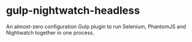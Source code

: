 # gulp-nightwatch-headless
An almost-zero configuration Gulp plugin to run Selenium, PhantomJS and Nightwatch together in one process.
